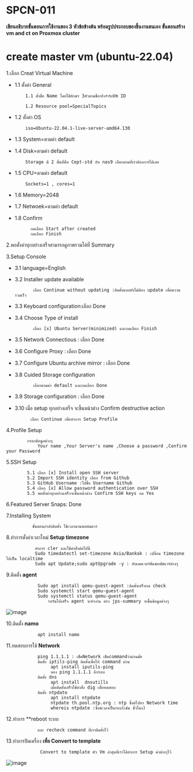 # SPCN-011
**เขียนอธิบายขั้นตอนการใช้งานของ 3 หัวข้อข้างต้น พร้อมรูปประกอบของชิ้นงานตนเอง**
**ขั้นตอนสร้าง vm and ct on Proxmox cluster**

# create master vm (ubuntu-22.04)

1.เลือก Creat Virtual Machine

* 1.1 ตั้งค่า General

          1.1 ตั้งชื่อ Name โดยใช้อักษร 3ตัวตามชื่อจริง+กับVm ID 
            
          1.2 Resource pool=SpecialTopics
          
* 1.2 ตั้งค่า OS

          iso=Ubuntu-22.04.1-live-server-amd64.130
          
* 1.3 System=ตามค่า default

* 1.4 Disk=ตามค่า default

          Storage มี 2 พื้นที่คือ Cept-std กับ nas9 เลือกตามที่เราต้องการได้เลย
          
* 1.5  CPU=ตามค่า default

          Sockets=1 , cores=1
          
* 1.6 Memory=2048

* 1.7 Netwoek=ตามค่า default

* 1.8 Confirm

            กดเลือก Start after created 
            กดเลือก Finish 

2.พอตั้งค่าทุกอย่างเสร็จสามารถดูภาพรวมได้ที่ Summary

3.Setup Console

* 3.1 language=English

* 3.2 Installer update available

             เลือก Continue without updating :ติดตั้งแบบยังไม่ต้อง update เพื่อความรวดเร็ว
             
* 3.3  Keyboard configuration:เลือก Done

* 3.4  Choose Type of install

             เลือก [x] Ubuntu Server(minimized) และกดเลือก Finish

* 3.5 Network Connectious : เลือก Done

* 3.6 Configure Proxy : เลือก Done

* 3.7 Configure  Ubuntu archive mirror : เลือก Done

* 3.8 Cuided Storage configuration
  
             เลือกตามค่า default และกดเลือก Done
             
* 3.9 Storage configuration : เลือก Done

* 3.10 เมื่อ setup ทุกอย่างเสร็จ จะขึ้นหน้าต่าง Confirm destructive action

            เลือก Continue เพื่อทำการ Setup Profile

4.Profile Setup
            
            กรอกข้อมูลต่างๆ 
                Your name ,Your Server's name ,Choose a password ,Confirm your Password
                
5.SSH Setup

            5.1 เลือก [x] Install open SSH server
            5.2 Import SSH identity เลือก from Github
            5.3 GitHub Username :ใส่ชื่อ Username Github
            5.4 เลือก [x] Allow password authentication over SSH
            5.5 พอตั้งค่าทุกอย่างเสร็จจะขึ้นหน้าต่าง Confirm SSH keys กด Yes

6.Featured Server Snaps: Done

7.Installing System

              ขั้นตอนกำลังติดตั้ง ใช้เวลานานพอสมควร
8.ทำการตั้งค่าเวลาใหม่ **Setup timezone**
               
               ทำการ cler และใช้คำสั่งต่อไปนี้
               Sudo timedatectl set-timezone Asia/Bankok : เปลี่ยน timezone ให้เป็น localtime
               Sudo apt Update;sudo aptUpgrade -y : อับเดตเวอร์ชันซอฟต์แวร์ต่างๆ

9.ติดตั้ง **agent**

                Sudo apt install qemu-guest-agent :ติดตั้งเสร็จกด check
                Sudo systemctl start qemu-guest-agent 
                Sudo systemctl status qemu-guest-agent 
                    รอรันให้เสร็จ agent จะทำงาน ตรง jps-summary จะขึ้นข้อมูลต่างๆ
  ![image](https://user-images.githubusercontent.com/110905426/208231778-95ae73d3-c489-41f1-a155-c3701a945158.png)

                    
 10.ติดตั้ง **namo**
  
                apt install namo
                
 11.ทดสอบการใช้ **Network**
 
                ping 1.1.1.1 : เช็คNetwork เช็คcommandว่าผ่านมั้ย
                ติดตั้ง iptils-ping ติดตั้งเพื่อให้ command ผ่าน
                     apt install iputils-ping
                     ลอง ping 1.1.1.1 อีกรอบ
                ติดตั้ง dns
                     apt install  dnsutills
                     เมื่อติดตั้งเสร็จใช้คำสั่ง dig เพื่อทดสอบ
                ติดตั้ง ntpdate
                     apt install ntpdate
                     ntpdate th.pool.ntp.org : ntp ซิ้งค์ไปหา Network time
                     whereis ntpdate :ซิ้งค์เวลาเป็นรอบ(เช่น ชั่วโมง)

12.ทำการ **reboot ระบบ

                และ recheck command ที่เราติดตั้งไว้
            
13.ทำการปิดเครื่อง **เพื่อ Convert to template**

                 Convert to template ตัว Vm ล่าสุดที่เราได้ทำการ Setup ค่าต่างๆไว้
                 
![image](https://user-images.githubusercontent.com/110905426/208232006-b0b5c6ce-9924-4f30-b9f3-a8c2f693abac.png)

